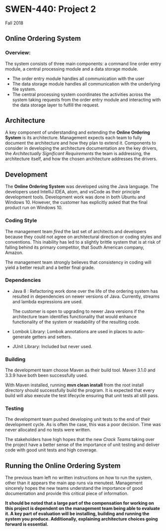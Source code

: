 # SWEN-440:  Project 2
Fall 2018

## Online Ordering System

### Overview:

The system consists of three main components:  a command line order 
entry module, a central processing module and a data storage module. 
 
 - The order entry module handles all communication with the user
 - The data storage module handles all communication with the underlying 
   file system.  
 - The central processing system coordinates the activities across 
   the system taking requests from the order entry module and
   interacting with the data storage layer to fulfill the request.
   
## Architecture
A key component of understanding and extending the **Online Ordering System** 
is its architecture.  Management expects each team to fully document
the architecture and how they plan to extend it.  Components to consider in
developing the architecture documentation are the key drivers, the
_Architectually Significant Requirements_ the team is addressing, the
architecture itself, and how the chosen architecture addresses the
drivers.  
   
## Development
The **Online Ordering System** was developed using the Java language.  The
developers used IntelliJ IDEA, atom, and vsCode as their principle
development tools.  Development work was done in both Ubuntu and Windows 10.
However, the customer has explicitly asked that the final
product run on Windows 10.

### Coding Style
The management team _fired_ the last set of architects and developers because they could
not agree on architectural direction or coding styles and conventions.  This
inability has led to a slightly brittle system that is at risk of falling behind its
primary competitor, that South American company, Amazon.   

The management team strongly believes that consistency in coding will yield a better result
and a better final grade.

### Dependencies
 - Java 8 : Refactoring work done over the life of the ordering system has
 resulted in dependencies on newer versions of Java.  Currently, streams
 and lambda expressions are used.  
 
    The customer is open to upgrading to newer Java versions if the architecture
    team identifies functionality that would enhance functionality of the
    system or readability of the resulting code.
 - Lombok Library: Lombok annotations are used in places to auto-generate getters and
 setters.  
 - JUnit Library:  Included but never used.

### Building
The development team choose Maven as their build tool.  Maven 3.1.0 and 3.3.9
have both been successfully used.  

With Maven installed, running **mvn clean install** from the root install directory should 
successfully build the program.  It is expected that every build will also execute the test
lifecycle ensuring that unit tests all still pass.

### Testing
The development team pushed developing unit tests to the
 end of their development cycle.  As is often the case, this was a poor
 decision.  Time was never allocated and no tests were written.
 
The stakeholders have high hopes that the new _Crack Teams_ taking over
the project have a better sense of the importance of unit testing
and deliver code with good unit tests and high coverage.  

## Running the Online Ordering System
The previous team left no written instructions on how to run the system, other than it appears the main app runs via menutest.
Management sincerely hopes the new teams understand the importance of good
documentation and provide this critical piece of information.

**It should be noted that a large part of the compensation for working on
this project is dependent on the management team being able to evaluate it.
A key part of evaluation will be installing, building and running the 
system you produce.
Additionally, explaining architecture choices going forward is essential.**
